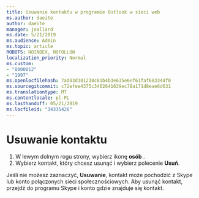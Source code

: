 ```yaml
---
title: Usuwanie kontaktu w programie Outlook w sieci web
ms.author: daeite
author: daeite
manager: joallard
ms.date: 5/21/2019
ms.audience: Admin
ms.topic: article
ROBOTS: NOINDEX, NOFOLLOW
localization_priority: Normal
ms.custom:
- "8000012"
- "1997"
ms.openlocfilehash: 7ad83d301230c81b4b3e635e6ef61faf683344f0
ms.sourcegitcommit: c72efee4375c3462641639ec78a171d8eae6d631
ms.translationtype: MT
ms.contentlocale: pl-PL
ms.lasthandoff: 05/21/2019
ms.locfileid: "34335426"
---
```

# <a name="delete-a-contact"></a>Usuwanie kontaktu

1. W lewym dolnym rogu strony, wybierz ikonę **osób** .
2. Wybierz kontakt, który chcesz usunąć i wybierz polecenie **Usuń**.

Jeśli nie możesz zaznaczyć, **Usuwanie**, kontakt może pochodzić z Skype lub konto połączonych sieci społecznościowych. Aby usunąć kontakt, przejdź do programu Skype i konto gdzie znajduje się kontakt.